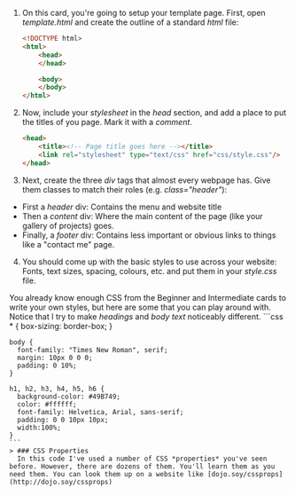 1. On this card, you're going to setup your template page. First, open *template.html* and create the outline of a standard *html* file:
    ```html
    <!DOCTYPE html>
    <html>
        <head>
        </head>

        <body>
        </body>
    </html>
    ```

2. Now, include your *stylesheet* in the *head* section, and add a place to put the titles of you page. Mark it with a *comment*.
    ```html
    <head>
        <title><!-- Page title goes here --></title>
        <link rel="stylesheet" type="text/css" href="css/style.css"/>
    </head>
    ```

3. Next, create the three *div* tags that almost every webpage has. Give them classes to match their roles (e.g. *class="header"*):
  * First a *header* div: Contains the menu and website title
  * Then a *content* div: Where the main content of the page (like your gallery of projects) goes.
  * Finally, a *footer* div: Contains less important or obvious links to things like a "contact me" page.

4. You should come up with the basic styles to use across your website: Fonts, text sizes, spacing, colours, etc. and put them in your *style.css* file.

  You already know enough CSS from the Beginner and Intermediate cards to write your own styles, but here are some that you can play around with. Notice that I try to make *headings* and *body text* noticeably different.
    ```css
    * {
        box-sizing: border-box;
      }

    body {
      font-family: "Times New Roman", serif;
      margin: 10px 0 0 0;
      padding: 0 10%;
    }

    h1, h2, h3, h4, h5, h6 {
      background-color: #49B749;
      color: #ffffff;
      font-family: Helvetica, Arial, sans-serif;
      padding: 0 0 10px 10px;
      width:100%;
    }
    ```
    > ### CSS Properties
      In this code I've used a number of CSS *properties* you've seen before. However, there are dozens of them. You'll learn them as you need them. You can look them up on a website like [dojo.soy/cssprops](http://dojo.soy/cssprops)
